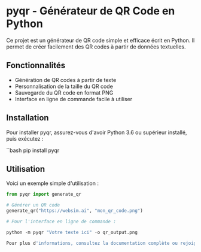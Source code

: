 # pyqr - Générateur de QR Code en Python

Ce projet est un générateur de QR code simple et efficace écrit en Python. Il permet de créer facilement des QR codes à partir de données textuelles.

## Fonctionnalités

- Génération de QR codes à partir de texte
- Personnalisation de la taille du QR code
- Sauvegarde du QR code en format PNG
- Interface en ligne de commande facile à utiliser

## Installation

Pour installer pyqr, assurez-vous d'avoir Python 3.6 ou supérieur installé, puis exécutez :

``bash
pip install pyqr
## Utilisation

Voici un exemple simple d'utilisation :

```python
from pyqr import generate_qr

# Générer un QR code
generate_qr("https://websim.ai", "mon_qr_code.png")

# Pour l'interface en ligne de commande :

python -m pyqr "Votre texte ici" -o qr_output.png

Pour plus d'informations, consultez la documentation complète ou rejoignez notre serveur Discord.


